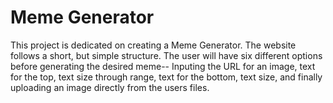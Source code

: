 # Meme Generator

This project is dedicated on creating a Meme Generator. The website follows a short, but simple structure. The user will have six different options before generating the desired meme-- Inputing the URL for an image, text for the top, text size through range, text for the bottom, text size, and finally uploading an image directly from the users files. 

